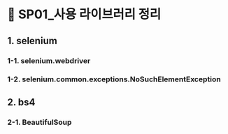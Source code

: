 # :bookmark: SP01_사용 라이브러리 정리

## 1. selenium

### 1-1. selenium.webdriver

### 1-2. selenium.common.exceptions.NoSuchElementException



## 2. bs4

### 2-1. BeautifulSoup


